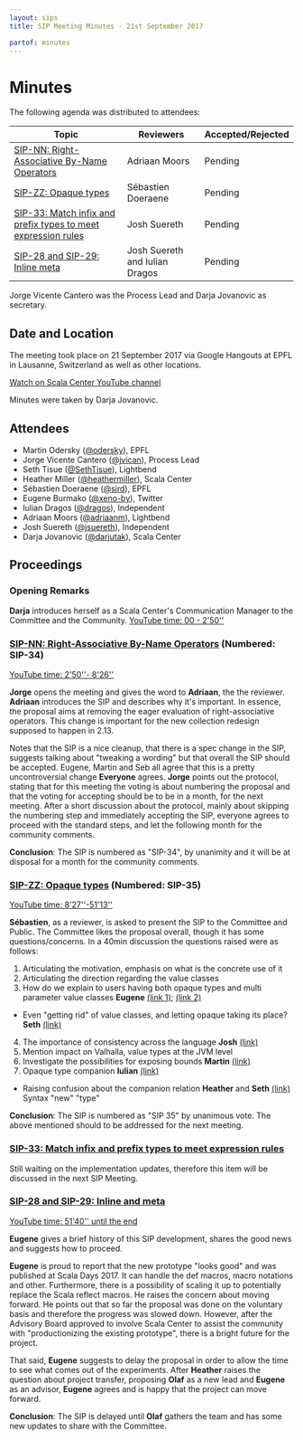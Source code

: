 ```yaml
---
layout: sips
title: SIP Meeting Minutes - 21st September 2017

partof: minutes
---
```


# Minutes

The following agenda was distributed to attendees:

|Topic|Reviewers| Accepted/Rejected |
| --- | --- | --- |
| [SIP-NN: Right-Associative By-Name Operators](https://docs.scala-lang.org/sips/right-associative-by-name-operators.html) | Adriaan Moors | Pending |
| [SIP-ZZ: Opaque types](https://docs.scala-lang.org/sips/opaque-types.html) | Sébastien Doeraene | Pending |
| [SIP-33: Match infix and prefix types to meet expression rules](https://docs.scala-lang.org/sips/priority-based-infix-type-precedence.html)| Josh Suereth | Pending |
|[SIP-28 and SIP-29: Inline meta](https://github.com/scala/improvement-proposals/pull/28)|Josh Suereth and Iulian Dragos| Pending |

Jorge Vicente Cantero was the Process Lead and Darja Jovanovic as secretary.

## Date and Location
The meeting took place on 21 September 2017 via Google Hangouts at EPFL in Lausanne, Switzerland as well as other locations.

[Watch on Scala Center YouTube channel](https://youtu.be/yzTpVbTUj18)

Minutes were taken by Darja Jovanovic.

## Attendees

* Martin Odersky ([@odersky](https://github.com/odersky)), EPFL
* Jorge Vicente Cantero ([@jvican](https://github.com/jvican)), Process Lead
* Seth Tisue ([@SethTisue](https://github.com/SethTisue)), Lightbend
* Heather Miller ([@heathermiller](https://github.com/heathermiller)), Scala Center
* Sébastien Doeraene ([@sjrd](https://github.com/sjrd)), EPFL
* Eugene Burmako ([@xeno-by](https://github.com/xeno-by)), Twitter
* Iulian Dragos ([@dragos](https://github.com/dragos)), Independent
* Adriaan Moors ([@adriaanm](https://github.com/adriaanm)), Lightbend
* Josh Suereth ([@jsuereth](https://github.com/jsuereth)), Independent
* Darja Jovanovic ([@darjutak](https://github.com/darjutak)), Scala Center



## Proceedings
### Opening Remarks


**Darja** introduces herself as a Scala Center's Communication Manager to the Committee and the Community.
[YouTube time: 00 - 2'50''](https://youtu.be/yzTpVbTUj18)

### [SIP-NN: Right-Associative By-Name Operators](https://docs.scala-lang.org/sips/right-associative-by-name-operators.html) (Numbered: SIP-34)
[YouTube time: 2'50''- 8'26''](https://youtu.be/yzTpVbTUj18?t=169)

**Jorge** opens the meeting and gives the word to **Adriaan**, the the reviewer.
**Adriaan** introduces the SIP and describes why it's important. In essence, the proposal aims at removing the eager evaluation of right-associative operators. This change is important for the new collection redesign supposed to happen in 2.13.

Notes that the SIP is a nice cleanup, that there is a spec change in the SIP, suggests talking about "tweaking a wording" but that overall the SIP should be accepted.
Eugene, Martin and Seb all agree that this is a pretty uncontroversial change
**Everyone** agrees.
**Jorge** points out the protocol, stating that for this meeting the voting is about numbering the proposal and that the voting for accepting should be to be in a month, for the next meeting.
After a short discussion about the protocol, mainly about skipping the numbering step and immediately accepting the SIP, everyone agrees to proceed with the standard steps, and let the following month for the community comments.

**Conclusion**: The SIP is numbered as "SIP-34", by unanimity and it will be at disposal for a month for the community comments.

### [SIP-ZZ: Opaque types](https://docs.scala-lang.org/sips/opaque-types.html) (Numbered: SIP-35)
[YouTube time: 8'27''-51'13''](https://youtu.be/yzTpVbTUj18?t=507)

**Sébastien**, as a reviewer, is asked to present the SIP to the Committee and Public.
The Committee likes the proposal overall, though it has some questions/concerns.
In a 40min discussion the questions raised were as follows:

1. Articulating the motivation, emphasis on what is the concrete use of it
2. Articulating the direction regarding the value classes
3. How do we explain to users having both opaque types and multi parameter value classes **Eugene** [(link 1)](https://youtu.be/yzTpVbTUj18?t=1005); [(link 2)](https://youtu.be/yzTpVbTUj18?t=1094)
- Even "getting rid" of value classes, and letting opaque taking its place? **Seth** [(link)](https://youtu.be/yzTpVbTUj18?t=1753)
4. The importance of consistency across the language **Josh** [(link)](https://youtu.be/yzTpVbTUj18?t=1442)
5. Mention impact on Valhalla, value types at the JVM level
6. Investigate the possibilities for exposing bounds **Martin** [(link)](https://youtu.be/yzTpVbTUj18?t=2092)
7. Opaque type companion **Iulian** [(link)](https://youtu.be/yzTpVbTUj18?t=788)
- Raising confusion about the companion relation **Heather** and **Seth** [(link)](https://youtu.be/yzTpVbTUj18?t=1545)
Syntax "new" "type"


**Conclusion**: The SIP is numbered as "SIP 35" by unanimous vote. The above mentioned should to be addressed for the next meeting.


### [SIP-33: Match infix and prefix types to meet expression rules](https://docs.scala-lang.org/sips/priority-based-infix-type-precedence.html)

Still waiting on the implementation updates, therefore this item will be discussed in the next SIP Meeting.

### [SIP-28 and SIP-29: Inline and meta](https://github.com/scala/improvement-proposals/pull/28)
[YouTube time: 51'40'' until the end](https://youtu.be/yzTpVbTUj18?t=3100)

**Eugene** gives a brief history of this SIP development, shares the good news and suggests how to proceed.

**Eugene** is proud to report that the new prototype "looks good" and was published at Scala Days 2017. It can handle the def macros, macro notations and other.
Furthermore, there is a possibility of scaling it up to potentially replace the Scala reflect macros.
He raises the concern about moving forward.
He points out that so far the proposal was done on the voluntary basis and therefore the progress was slowed down.
However, after the Advisory Board approved to involve Scala Center to assist the community with "productionizing the existing prototype", there is a bright future for the project.

That said, **Eugene** suggests to delay the proposal in order to allow the time to see what comes out of the experiments.
After **Heather** raises the question about project transfer, proposing **Olaf** as a new lead and **Eugene** as an advisor, **Eugene** agrees and is happy that the project can move forward.

**Conclusion**: The SIP is delayed until **Olaf** gathers the team and has some new updates to share with the Committee.
